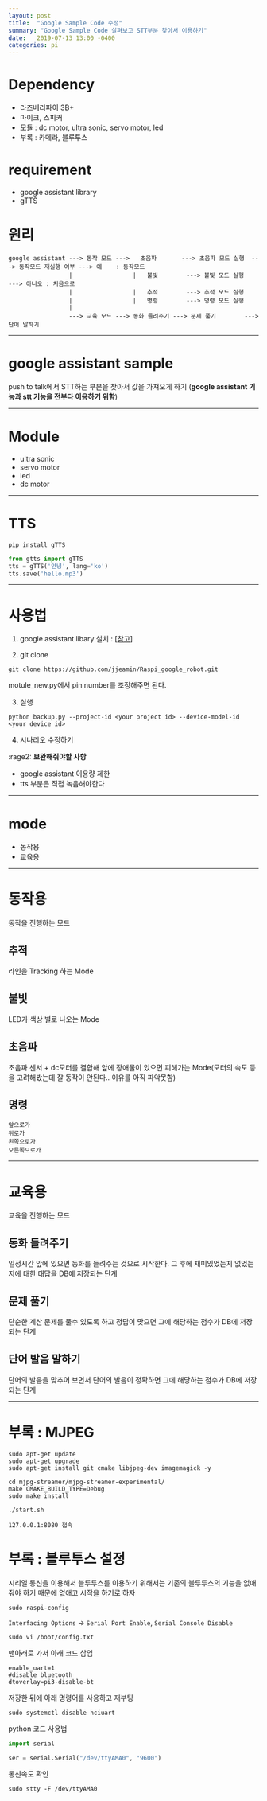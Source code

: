 ```yaml
---
layout: post
title:  "Google Sample Code 수정"
summary: "Google Sample Code 살펴보고 STT부분 찾아서 이용하기"
date:   2019-07-13 13:00 -0400
categories: pi
---
```


# Dependency
- 라즈베리파이 3B+
- 마이크, 스피커
- 모듈 : dc motor, ultra sonic, servo motor, led
- 부록 : 카메라, 블루투스

# requirement
- google assistant library 
- gTTS

# 원리

```
google assistant ---> 동작 모드 --->   초음파       ---> 초음파 모드 실행  ---> 동작모드 재실행 여부 ---> 예    : 동작모드
                 |                 |   불빛        ---> 불빛 모드 실행                            ---> 아니오 : 처음으로
                 |                 |   추적        ---> 추적 모드 실행
                 |                 |   명령        ---> 명령 모드 실행
                 |                    
                 ---> 교육 모드 ---> 동화 들려주기 ---> 문제 풀기        ---> 단어 말하기
```

---

# google assistant sample

push to talk에서 STT하는 부분을 찾아서 값을 가져오게 하기 (**google assistant 기능과 stt 기능을 전부다 이용하기 위함**)

---

# Module

- ultra sonic
- servo motor
- led
- dc motor

---

# TTS

```
pip install gTTS
```

```python
from gtts import gTTS
tts = gTTS('안녕', lang='ko')
tts.save('hello.mp3')
```

---

# 사용법

1. google assistant libary 설치 : [[참고](https://jjeamin.github.io/pi/2019/07/09/googleapi/)]

2. glt clone

```
git clone https://github.com/jjeamin/Raspi_google_robot.git
```

motule_new.py에서 pin number를 조정해주면 된다.

3. 실행

```
python backup.py --project-id <your project id> --device-model-id <your device id>
```

4. 시나리오 수정하기

:rage2: **보완해줘야할 사항**

- google assistant 이용량 제한
- tts 부분은 직접 녹음해야한다

---

# mode

- 동작용
- 교육용

---

# 동작용

동작을 진행하는 모드

## 추적

라인을 Tracking 하는 Mode

## 불빛

LED가 색상 별로 나오는 Mode

## 초음파

초음파 센서 + dc모터를 결합해 앞에 장애물이 있으면 피해가는 Mode(모터의 속도 등을 고려해봤는데 잘 동작이 안된다.. 이유를 아직 파악못함)

## 명령

```
앞으로가
뒤로가
왼쪽으로가
오른쪽으로가
```

---

# 교육용

교육을 진행하는 모드

## 동화 들려주기

일정시간 앞에 있으면 동화를 들려주는 것으로 시작한다. 그 후에 재미있었는지 없었는지에 대한 대답을 DB에 저장되는 단계

## 문제 풀기

단순한 계산 문제를 풀수 있도록 하고 정답이 맞으면 그에 해당하는 점수가 DB에 저장되는 단계

## 단어 발음 말하기

단어의 발음을 맞추어 보면서 단어의 발음이 정확하면 그에 해당하는 점수가 DB에 저장되는 단계

---

# 부록 : MJPEG

```
sudo apt-get update
sudo apt-get upgrade
sudo apt-get install git cmake libjpeg-dev imagemagick -y
```

```
cd mjpg-streamer/mjpg-streamer-experimental/
make CMAKE_BUILD_TYPE=Debug
sudo make install
```

```
./start.sh
```

```
127.0.0.1:8080 접속
```

# 부록 : 블루투스 설정

시리얼 통신을 이용해서 블루투스를 이용하기 위해서는 기존의 블루투스의 기능을 없애줘야 하기 때문에 없애고 시작을 하기로 하자

```
sudo raspi-config
```

`Interfacing Options` -> `Serial Port Enable`, `Serial Console Disable`

```
sudo vi /boot/config.txt
```

맨아래로 가서 아래 코드 삽입

```
enable_uart=1
#disable bluetooth
dtoverlay=pi3-disable-bt
```

저장한 뒤에 아래 명령어를 사용하고 재부팅

```
sudo systemctl disable hciuart
```

python 코드 사용법

```python
import serial

ser = serial.Serial("/dev/ttyAMA0", "9600")
```

통신속도 확인

```
sudo stty -F /dev/ttyAMA0
```
